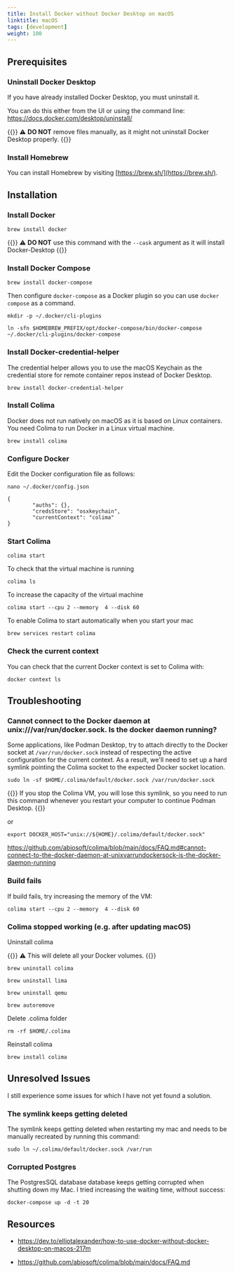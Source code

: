 ```yaml
---
title: Install Docker without Docker Desktop on macOS
linktitle: macOS
tags: [development]
weight: 100
---
```


## Prerequisites

### Uninstall Docker Desktop

If you have already installed Docker Desktop, you must uninstall it.

You can do this either from the UI or using the command line: https://docs.docker.com/desktop/uninstall/

{{<notice warning>}}
⚠️ **DO NOT** remove files manually, as it might not uninstall Docker Desktop properly.
{{</notice>}}

### Install Homebrew

You can install Homebrew by visiting [https://brew.sh/](https://brew.sh/).

## Installation

### Install Docker

```
brew install docker
```

{{<notice warning>}}
⚠️ **DO NOT** use this command with the `--cask` argument as it will install Docker-Desktop
{{</notice>}}

### Install Docker Compose

```
brew install docker-compose
```

Then configure `docker-compose` as a Docker plugin so you can use `docker compose` as a command.

```
mkdir -p ~/.docker/cli-plugins
```

```
ln -sfn $HOMEBREW_PREFIX/opt/docker-compose/bin/docker-compose ~/.docker/cli-plugins/docker-compose
```

### Install Docker-credential-helper

The credential helper allows you to use the macOS Keychain as the credential store for remote container repos instead of Docker Desktop.

```
brew install docker-credential-helper
```

### Install Colima

Docker does not run natively on macOS as it is based on Linux containers.
You need Colima to run Docker in a Linux virtual machine.

```
brew install colima
```

### Configure Docker

Edit the Docker configuration file as follows:

```
nano ~/.docker/config.json
```

```
{
        "auths": {},
        "credsStore": "osxkeychain",
        "currentContext": "colima"
}
```

### Start Colima

```
colima start
```

To check that the virtual machine is running

```
colima ls
```

To increase the capacity of the virtual machine

```
colima start --cpu 2 --memory  4 --disk 60
```

To enable Colima to start automatically when you start your mac

```
brew services restart colima
```

### Check the current context

You can check that the current Docker context is set to Colima with:

```
docker context ls
```

## Troubleshooting

### Cannot connect to the Docker daemon at unix:///var/run/docker.sock. Is the docker daemon running?

Some applications, like Podman Desktop, try to attach directly to the Docker socket at `/var/run/docker.sock` instead of respecting the active configuration for the current context. As a result, we'll need to set up a hard symlink pointing the Colima socket to the expected Docker socket location.

```
sudo ln -sf $HOME/.colima/default/docker.sock /var/run/docker.sock
```

{{<notice warning>}}
If you stop the Colima VM, you will lose this symlink, so you need to run this command whenever you restart your computer to continue Podman Desktop.
{{</notice>}}

or

```
export DOCKER_HOST="unix://${HOME}/.colima/default/docker.sock"
```

https://github.com/abiosoft/colima/blob/main/docs/FAQ.md#cannot-connect-to-the-docker-daemon-at-unixvarrundockersock-is-the-docker-daemon-running

### Build fails

If build fails, try increasing the memory of the VM:

```
colima start --cpu 2 --memory  4 --disk 60
```

### Colima stopped working (e.g. after updating macOS)

Uninstall colima

{{<notice warning>}}
⚠️ This will delete all your Docker volumes.
{{</notice>}}

```
brew uninstall colima
```

```
brew uninstall lima
```

```
brew uninstall qemu
```

```
brew autoremove
```

Delete .colima folder

```
rm -rf $HOME/.colima
```

Reinstall colima

```
brew install colima
```

## Unresolved Issues

I still experience some issues for which I have not yet found a solution.

### The symlink keeps getting deleted

The symlink keeps getting deleted when restarting my mac and needs to be manually recreated by running this command:

```
sudo ln ~/.colima/default/docker.sock /var/run
```

### Corrupted Postgres

The PostgresSQL database database keeps getting corrupted when shutting down my Mac.
I tried increasing the waiting time, without success:

```
docker-compose up -d -t 20
```

## Resources

- https://dev.to/elliotalexander/how-to-use-docker-without-docker-desktop-on-macos-217m

- https://github.com/abiosoft/colima/blob/main/docs/FAQ.md
